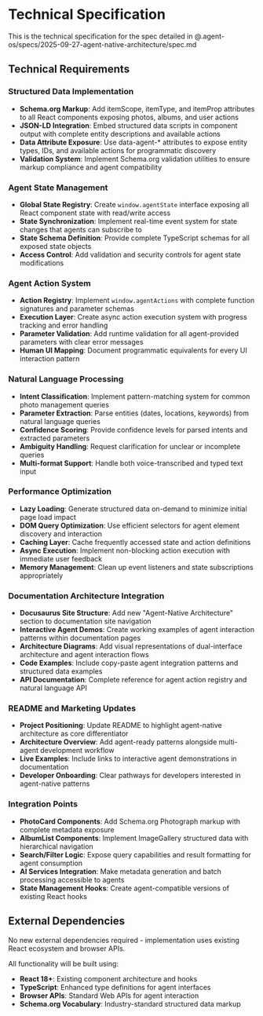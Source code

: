 # Technical Specification

This is the technical specification for the spec detailed in @.agent-os/specs/2025-09-27-agent-native-architecture/spec.md

## Technical Requirements

### Structured Data Implementation
- **Schema.org Markup**: Add itemScope, itemType, and itemProp attributes to all React components exposing photos, albums, and user actions
- **JSON-LD Integration**: Embed structured data scripts in component output with complete entity descriptions and available actions
- **Data Attribute Exposure**: Use data-agent-* attributes to expose entity types, IDs, and available actions for programmatic discovery
- **Validation System**: Implement Schema.org validation utilities to ensure markup compliance and agent compatibility

### Agent State Management
- **Global State Registry**: Create `window.agentState` interface exposing all React component state with read/write access
- **State Synchronization**: Implement real-time event system for state changes that agents can subscribe to
- **State Schema Definition**: Provide complete TypeScript schemas for all exposed state objects
- **Access Control**: Add validation and security controls for agent state modifications

### Agent Action System  
- **Action Registry**: Implement `window.agentActions` with complete function signatures and parameter schemas
- **Execution Layer**: Create async action execution system with progress tracking and error handling
- **Parameter Validation**: Add runtime validation for all agent-provided parameters with clear error messages
- **Human UI Mapping**: Document programmatic equivalents for every UI interaction pattern

### Natural Language Processing
- **Intent Classification**: Implement pattern-matching system for common photo management queries
- **Parameter Extraction**: Parse entities (dates, locations, keywords) from natural language queries  
- **Confidence Scoring**: Provide confidence levels for parsed intents and extracted parameters
- **Ambiguity Handling**: Request clarification for unclear or incomplete queries
- **Multi-format Support**: Handle both voice-transcribed and typed text input

### Performance Optimization
- **Lazy Loading**: Generate structured data on-demand to minimize initial page load impact
- **DOM Query Optimization**: Use efficient selectors for agent element discovery and interaction
- **Caching Layer**: Cache frequently accessed state and action definitions
- **Async Execution**: Implement non-blocking action execution with immediate user feedback
- **Memory Management**: Clean up event listeners and state subscriptions appropriately

### Documentation Architecture Integration
- **Docusaurus Site Structure**: Add new "Agent-Native Architecture" section to documentation site navigation
- **Interactive Agent Demos**: Create working examples of agent interaction patterns within documentation pages
- **Architecture Diagrams**: Add visual representations of dual-interface architecture and agent interaction flows
- **Code Examples**: Include copy-paste agent integration patterns and structured data examples
- **API Documentation**: Complete reference for agent action registry and natural language API

### README and Marketing Updates  
- **Project Positioning**: Update README to highlight agent-native architecture as core differentiator
- **Architecture Overview**: Add agent-ready patterns alongside multi-agent development workflow
- **Live Examples**: Include links to interactive agent demonstrations in documentation
- **Developer Onboarding**: Clear pathways for developers interested in agent-native patterns

### Integration Points
- **PhotoCard Components**: Add Schema.org Photograph markup with complete metadata exposure
- **AlbumList Components**: Implement ImageGallery structured data with hierarchical navigation
- **Search/Filter Logic**: Expose query capabilities and result formatting for agent consumption
- **AI Services Integration**: Make metadata generation and batch processing accessible to agents
- **State Management Hooks**: Create agent-compatible versions of existing React hooks

## External Dependencies

No new external dependencies required - implementation uses existing React ecosystem and browser APIs.

All functionality will be built using:
- **React 18+**: Existing component architecture and hooks
- **TypeScript**: Enhanced type definitions for agent interfaces
- **Browser APIs**: Standard Web APIs for agent interaction
- **Schema.org Vocabulary**: Industry-standard structured data markup